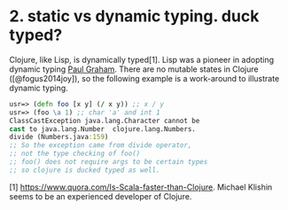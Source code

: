 # 2. static vs dynamic typing. duck typed?


Clojure, like Lisp, is dynamically typed[1]. Lisp was a pioneer in adopting dynamic typing [Paul Graham](http://www.paulgraham.com/icad.html). There are no mutable states in Clojure ([@fogus2014joy]), so the following example is a work-around to illustrate dynamic typing.


``` clj
usr=> (defn foo [x y] (/ x y)) ;; x / y
usr=> (foo \a 1) ;; char 'a' and int 1
ClassCastException java.lang.Character cannot be 
cast to java.lang.Number  clojure.lang.Numbers.
divide (Numbers.java:159)
;; So the exception came from divide operator,
;; not the type checking of foo()
;; foo() does not require args to be certain types
;; so clojure is ducked typed as well.
```




[1] <https://www.quora.com/Is-Scala-faster-than-Clojure>. Michael Klishin seems to be an experienced developer of Clojure.
